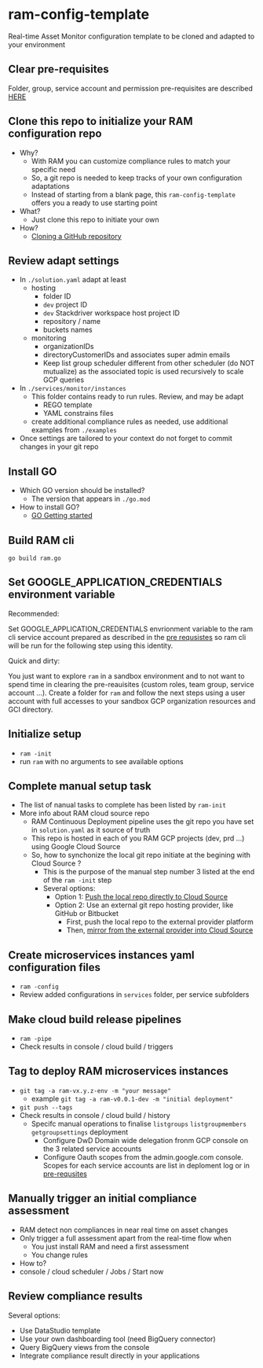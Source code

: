 # ram-config-template

Real-time Asset Monitor configuration template to be cloned and adapted to your environment

## Clear pre-requisites

Folder, group, service account and permission pre-requisites are described [HERE](docs/pre_requisites.md)

## Clone this repo to initialize your RAM configuration repo

- Why?
  - With RAM you can customize compliance rules to match your specific need
  - So, a git repo is needed to keep tracks of your own configuration adaptations
  - Instead of starting from a blank page, this `ram-config-template` offers you a ready to use starting point
- What?
  - Just clone this repo to initiate your own
- How?
  - [Cloning a GitHub repository](https://help.github.com/en/github/creating-cloning-and-archiving-repositories/cloning-a-repository)

## Review adapt settings

- In `./solution.yaml` adapt at least
  - hosting
    - folder ID
    - `dev` project ID
    - `dev` Stackdriver workspace host project ID
    - repository / name
    - buckets names
  - monitoring
    - organizationIDs
    - directoryCustomerIDs and associates super admin emails
    - Keep list group scheduler different from other scheduler (do NOT mutualize) as the associated topic is used recursively to scale GCP queries
- In `./services/monitor/instances`
  - This folder contains ready to run rules. Review, and may be adapt
    - REGO template
    - YAML constrains files
  - create additional compliance rules as needed, use additional examples from `./examples`
- Once settings are tailored to your context do not forget to commit changes in your git repo

## Install GO

- Which GO version should be installed?
  - The version that appears in `./go.mod`
- How to install GO?
  - [GO Getting started](https://golang.org/doc/install)

## Build RAM cli

`go build ram.go`

## Set GOOGLE_APPLICATION_CREDENTIALS environment variable

Recommended:

Set GOOGLE_APPLICATION_CREDENTIALS envrionment variable to the ram cli service account prepared as described in the [pre requsistes]((docs/pre_requisites.md)) so ram cli will be run for the following step using this identity.

Quick and dirty:

You just want to explore `ram` in a sandbox environment and to not want to spend time in clearing the pre-reauisites (custom roles, team group, service account ...).
Create a folder for `ram` and follow the next steps using a user account with full accesses to your sandbox GCP organization resources and GCI directory.

## Initialize setup

- `ram -init`
- run `ram` with no arguments to see available options

## Complete manual setup task

- The list of nanual tasks to complete has been listed by `ram-init`
- More info about RAM cloud source repo
  - RAM Continuous Deployment pipeline uses the git repo you have set in `solution.yaml` as it source of truth
  - This repo is hosted in each of you RAM GCP projects (dev, prd ...) using Google Cloud Source
  - So, how to synchonize the local git repo initiate at the begining with Cloud Source ?
    - This is the purpose of the manual step number 3 listed at the end of the `ram -init` step
    - Several options:
      - Option 1: [Push the local repo directly to Cloud Source](https://cloud.google.com/source-repositories/docs/pushing-code-from-a-repository)
      - Option 2: Use an external git repo hosting provider, like GitHub or Bitbucket
        - First, push the local repo to the external provider platform
        - Then, [mirror from the external provider into Cloud Source](https://cloud.google.com/source-repositories/docs/mirroring-repositories)

## Create microservices instances yaml configuration files

- `ram -config`
- Review added configurations in `services` folder, per service subfolders

## Make cloud build release pipelines

- `ram -pipe`
- Check results in console / cloud build / triggers

## Tag to deploy RAM microservices instances

- `git tag -a ram-vx.y.z-env -m "your message"`
  - example `git tag -a ram-v0.0.1-dev -m "initial deployment"`
- `git push --tags`
- Check results in console / cloud build / history
  - Specifc manual operations to finalise `listgroups` `listgroupmembers` `getgroupsettings` deployment
    - Configure DwD Domain wide delegation fronm GCP console on the 3 related service accounts
    - Configure Oauth scopes from the admin.google.com console. Scopes for each service accounts are list in deploment log or in [pre-requsites]((docs/pre_requisites.md))

## Manually trigger an initial compliance assessment

- RAM detect non compliances in near real time on asset changes
- Only trigger a full assessment apart from the real-time flow when
  - You just install RAM and need a first assessment
  - You change rules
- How to?
- console / cloud scheduler / Jobs / Start now

## Review compliance results

Several options:

- Use DataStudio template
- Use your own dashboarding tool (need BigQuery connector)
- Query BigQuery views from the console
- Integrate compliance result directly in your applications
